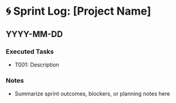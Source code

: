 # 🌀 Sprint Log: [Project Name]

## YYYY-MM-DD

### Executed Tasks
- T001: Description

### Notes
- Summarize sprint outcomes, blockers, or planning notes here